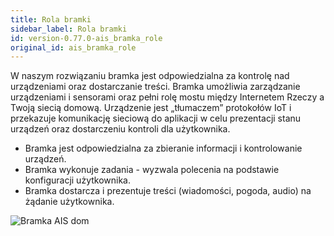 ```yaml
---
title: Rola bramki
sidebar_label: Rola bramki
id: version-0.77.0-ais_bramka_role
original_id: ais_bramka_role
---
```


W naszym rozwiązaniu bramka jest odpowiedzialna za kontrolę nad urządzeniami oraz dostarczanie treści.
Bramka umożliwia zarządzanie urządzeniami i sensorami oraz pełni rolę mostu między Internetem Rzeczy a Twoją siecią domową. Urządzenie jest „tłumaczem” protokołów IoT i przekazuje komunikację sieciową do aplikacji w celu prezentacji stanu urządzeń oraz dostarczeniu kontroli dla użytkownika.

 * Bramka jest odpowiedzialna za zbieranie informacji i kontrolowanie urządzeń.
 * Bramka wykonuje zadania - wyzwala polecenia na podstawie konfiguracji użytkownika.
 * Bramka dostarcza i prezentuje treści (wiadomości, pogoda, audio) na żądanie użytkownika.

<img
  src='/AIS-docs/img/en/bramka/bramka1.png'
  alt='Bramka AIS dom'
/>
